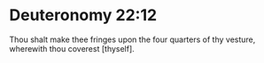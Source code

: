 # Deuteronomy 22:12

Thou shalt make thee fringes upon the four quarters of thy vesture, wherewith thou coverest [thyself].